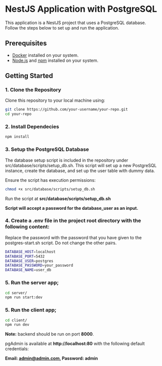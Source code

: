 # NestJS Application with PostgreSQL

This application is a NestJS project that uses a PostgreSQL database. Follow the steps below to set up and run the application.

## Prerequisites

- [Docker](https://docs.docker.com/get-docker/) installed on your system.
- [Node.js](https://nodejs.org/) and [npm](https://www.npmjs.com/) installed on your system.

## Getting Started

### 1. Clone the Repository

Clone this repository to your local machine using:

```bash
git clone https://github.com/your-username/your-repo.git
cd your-repo
```

### 2. Install Dependecies

```bash
npm install
```

### 3. Setup the PostgreSQL Database

The database setup script is included in the repository under src/database/scripts/setup_db.sh. This script will set up a new PostgreSQL instance, create the database, and set up the user table with dummy data.

Ensure the script has execution permissions:

```bash
chmod +x src/database/scripts/setup_db.sh
```

Run the script at **src/database/scripts/setup_db.sh**

**Script will accept a password for the database_user as an input.**

### 4. Create a .env file in the project root directory with the following content:

Replace the password with the password that you have given to the postgres-start.sh script. Do not change the other pairs.

```bash
DATABASE_HOST=localhost
DATABASE_PORT=5432
DATABASE_USER=postgres
DATABASE_PASSWORD=your_password
DATABASE_NAME=user_db
```

### 5. Run the server app;

```bash
cd server/
npm run start:dev
```

### 5. Run the client app;

```bash
cd client/
npm run dev
```

**Note:** backend should be run on port **8000**.

pgAdmin is available at **http://localhost:80** with the following default credentials:

**Email: admin@admin.com, Password: admin**
